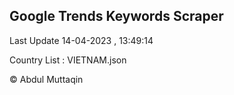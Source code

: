 

## Google Trends Keywords Scraper 
 
Last Update 14-04-2023 , 13:49:14

Country List :
VIETNAM.json



© Abdul Muttaqin 
